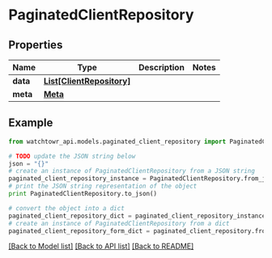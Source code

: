 # PaginatedClientRepository


## Properties
Name | Type | Description | Notes
------------ | ------------- | ------------- | -------------
**data** | [**List[ClientRepository]**](ClientRepository.md) |  | 
**meta** | [**Meta**](Meta.md) |  | 

## Example

```python
from watchtowr_api.models.paginated_client_repository import PaginatedClientRepository

# TODO update the JSON string below
json = "{}"
# create an instance of PaginatedClientRepository from a JSON string
paginated_client_repository_instance = PaginatedClientRepository.from_json(json)
# print the JSON string representation of the object
print PaginatedClientRepository.to_json()

# convert the object into a dict
paginated_client_repository_dict = paginated_client_repository_instance.to_dict()
# create an instance of PaginatedClientRepository from a dict
paginated_client_repository_form_dict = paginated_client_repository.from_dict(paginated_client_repository_dict)
```
[[Back to Model list]](../README.md#documentation-for-models) [[Back to API list]](../README.md#documentation-for-api-endpoints) [[Back to README]](../README.md)


